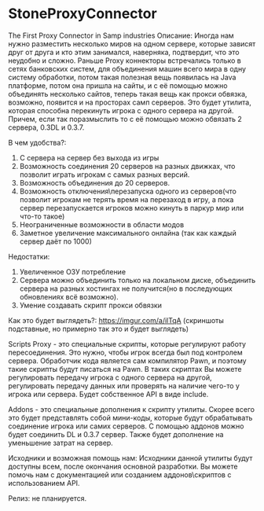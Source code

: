# StoneProxyConnector
The First Proxy Connector in Samp industries
Описание:
Иногда нам нужно разместить несколько миров на одном сервере, которые зависят друг от друга и кто этим занимался, наверняка, подтвердит, что это неудобно и сложно. Раньше Proxy коннекторы встречались только в сетях банковских систем, для объединения машин всего мира в одну систему обработки, потом такая полезная вещь появилась на Java платформе, потом она пришла на сайты, и с её помощью можно объединять несколько сайтов, теперь такая вещь как прокси обвязка, возможно, появится и на просторах самп серверов.
Это будет утилита, которая способна перекинуть игрока с одного сервера на другой. Причем, если так поразмыслить то с её помощью можно обвязать 2 сервера, 0.3DL и 0.3.7.

В чем удобства?:
1. С сервера на сервер без выхода из игры
2. Возможность соединения 20 серверов на разных движках, что позволит играть игрокам с самых разных версий.
3. Возможность объединения до 20 серверов.
4. Возможность отключения\перезапуска одного из серверов(что позволит игрокам не терять время на перезаход в игру, а пока сервер перезапускается игроков можно кинуть в паркур мир или что-то такое)
5. Неограниченные возможности в области модов
6. Заметное увеличение максимального онлайна (так как каждый сервер даёт по 1000)

Недостатки:
1. Увеличенное ОЗУ потребление
2. Сервера можно объединить только на локальном диске, объединить сервера на разных хостингах не получится(но в последующих обновлениях всё возможно).
3. Умение создавать скрипт прокси обвязки

Как это будет выглядеть?:
https://imgur.com/a/ilTqA (скриншоты подставные, но примерно так это и будет выглядеть)

Scripts Proxy - это специальные скрипты, которые регулируют работу пересоединения. Это нужно, чтобы игрок всегда был под контролем сервера. Обработчик кода является сам компилятор Pawn, и поэтому такие скрипты будут писаться на Pawn. В таких скриптах Вы можете регулировать передачу игрока с одного сервера на другой, регулировать передачу данных или проверять на наличие чего-то у игрока или сервера. Будет собственное API в виде include.

Addons - это специальные дополнения к скрипту утилиты. Скорее всего это будет представлять собой мини-коды, которые будут обрабатывать соединение игрока или самих серверов. С помощью аддонов можно будет соединить DL и 0.3.7 сервер. Также будет дополнение на уменьшение затрат на сервер.

Исходники и возможная помощь нам:
Исходники данной утилиты будут доступны всем, после окончания основной разработки. Вы можете помочь нам с документацией или созданием аддонов\скриптов с использованием API.

Релиз: не планируется.
